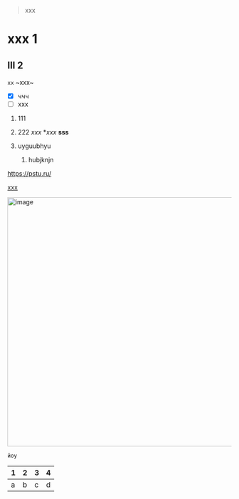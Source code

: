 > xxx
# xxx 1
## lll 2
`xx` ~xxx~ 
- [x] ччч
- [ ] xxx
1. 111
2. 222
*xxx* **xxx*
**sss**



1. uyguubhyu
   1. hubjknjn


<https://pstu.ru/>

[xxx](https://pstu.ru/ "xxx")


<img width="604" height="560" alt="image" src="https://github.com/user-attachments/assets/9c3a6058-09b3-4a1b-9942-91c3c297ef44" />

```
йоу
```
|1|2|3|4|
|--|--|--|--|
|a|b|c|d|
